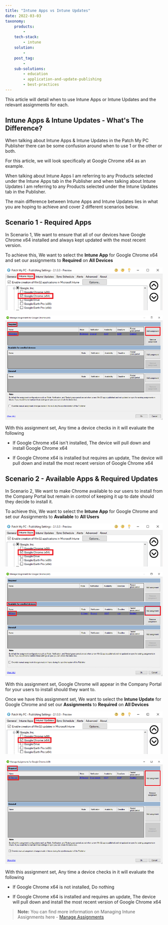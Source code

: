 ```yaml
---
title: "Intune Apps vs Intune Updates"
date: 2022-03-03
taxonomy:
    products:
        - 
    tech-stack:
        - intune
    solution:
        - 
    post_tag:
        - 
    sub-solutions:
        - education
        - application-and-update-publishing
        - best-practices
---
```


This article will detail when to use Intune Apps or Intune Updates and the relevant assignments for each.

## Intune Apps & Intune Updates - What's The Difference?

When talking about Intune Apps & Intune Updates in the Patch My PC Publisher there can be some confusion around when to use 1 or the other or both.

For this article, we will look specifically at Google Chrome x64 as an example.

When talking about Intune Apps I am referring to any Products selected under the Intune Apps tab in the Publisher and when talking about Intune Updates I am referring to any Products selected under the Intune Updates tab in the Publisher.

The main difference between Intune Apps and Intune Updates lies in what you are hoping to achieve and cover 2 different scenarios below.

## Scenario 1 - Required Apps

In Scenario 1, We want to ensure that all of our devices have Google Chrome x64 installed and always kept updated with the most recent version.

To achieve this, We want to select the **Intune App** for Google Chrome x64 and set our assignments to **Required** on **All Devices**

![](../../_images/Chrome_App.png)

![](../../_images/Required_All_Devices.png)

With this assignment set, Any time a device checks in it will evaluate the following

- If Google Chrome x64 isn't installed, The device will pull down and install Google Chrome x64

- If Google Chrome x64 is installed but requires an update, The device will pull down and install the most recent version of Google Chrome x64

## Scenario 2 - Available Apps & Required Updates

In Scenario 2, We want to make Chrome available to our users to install from the Company Portal but remain in control of keeping it up to date should they decide to install it.

To achieve this, We want to select the **Intune App** for Google Chrome and set our Assignments to **Available** to **All Users**

![](../../_images/Chrome_App.png)

![](../../_images/Available_All_Users.png)

With this assignment set, Google Chrome will appear in the Company Portal for your users to install should they want to.

Once we have this assignment set, We want to select the **Intune Update** for Google Chrome and set our **Assignments** to **Required** on **All Devices**

![](../../_images/Chrome_Update.png)

![](../../_images/Update_Required_All_Devices.png)

With this assignment set, Any time a device checks in it will evaluate the following

- If Google Chrome x64 is not installed, Do nothing

- If Google Chrome x64 is installed and requires an update, The device will pull down and install the most recent version of Google Chrome x64

> **Note:** You can find more information on Managing Intune Assignments here - [Manage Assignments](https://patchmypc.com/custom-options-available-for-third-party-updates-and-applications#ManageAssignments)
